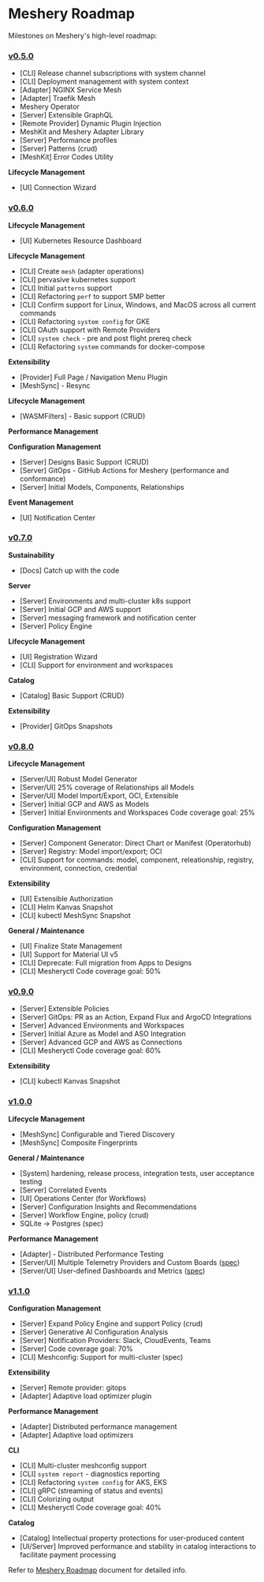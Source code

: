 # Meshery Roadmap

Milestones on Meshery's high-level roadmap:

### [v0.5.0](../../milestone/1)

- [CLI] Release channel subscriptions with system channel
- [CLI] Deployment management with system context
- [Adapter] NGINX Service Mesh
- [Adapter] Traefik Mesh
- Meshery Operator
- [Server] Extensible GraphQL
- [Remote Provider] Dynamic Plugin Injection
- MeshKit and Meshery Adapter Library
- [Server] Performance profiles
- [Server] Patterns (crud)
- [MeshKit] Error Codes Utility

**Lifecycle Management**

- [UI] Connection Wizard

### [v0.6.0](../../milestone/3)

**Lifecycle Management**

- [UI] Kubernetes Resource Dashboard

**Lifecycle Management**

- [CLI] Create `mesh` (adapter operations)
- [CLI] pervasive kubernetes support
- [CLI] Initial `patterns` support
- [CLI] Refactoring `perf` to support SMP better
- [CLI] Confirm support for Linux, Windows, and MacOS across all current commands
- [CLI] Refactoring `system config` for GKE
- [CLI] OAuth support with Remote Providers
- [CLI] `system check` - pre and post flight prereq check
- [CLI] Refactoring `system` commands for docker-compose

**Extensibility**

- [Provider] Full Page / Navigation Menu Plugin
- [MeshSync] - Resync

**Lifecycle Management**

- [WASMFilters] - Basic support (CRUD)

**Performance Management**

**Configuration Management**

- [Server] Designs Basic Support (CRUD)
- [Server] GitOps - GitHub Actions for Meshery (performance and conformance)
- [Server] Initial Models, Components, Relationships

**Event Management**

- [UI] Notification Center

### [v0.7.0](./docs/_releases/roadmap-v0.7.md)


**Sustainability**

- [Docs] Catch up with the code

**Server**

- [Server] Environments and multi-cluster k8s support
- [Server] Initial GCP and AWS support
- [Server] messaging framework and notification center
- [Server] Policy Engine

**Lifecycle Management**

- [UI] Registration Wizard
- [CLI] Support for environment and workspaces

**Catalog**

- [Catalog] Basic Support (CRUD)

**Extensibility**

- [Provider] GitOps Snapshots

### [v0.8.0](./docs/_releases/roadmap-v0.8.md)

**Lifecycle Management**

- [Server/UI] Robust Model Generator
- [Server/UI] 25% coverage of Relationships all Models
- [Server/UI] Model Import/Export, OCI, Extensible
- [Server] Initial GCP and AWS as Models
- [Server] Initial Environments and Workspaces
Code coverage goal: 25%

**Configuration Management**

- [Server] Component Generator: Direct Chart or Manifest (Operatorhub)
- [Server] Registry: Model import/export; OCI
- [CLI] Support for commands: model, component, releationship, registry, environment, connection, credential

**Extensibility**

- [UI] Extensible Authorization
- [CLI] Helm Kanvas Snapshot
- [CLI] kubectl MeshSync Snapshot

**General / Maintenance**

- [UI] Finalize State Management
- [UI] Support for Material UI v5
- [CLI] Deprecate: Full migration from Apps to Designs
- [CLI] Mesheryctl Code coverage goal: 50%

### [v0.9.0](./docs/_releases/roadmap-v0.9.md)

- [Server] Extensible Policies
- [Server] GitOps: PR as an Action, Expand Flux and ArgoCD Integrations
- [Server] Advanced Environments and Workspaces
- [Server] Initial Azure as Model and ASO Integration
- [Server] Advanced GCP and AWS as Connections
- [CLI] Mesheryctl Code coverage goal: 60%

**Extensibility**

- [CLI] kubectl Kanvas Snapshot

### [v1.0.0](../../milestone/7)

**Lifecycle Management**

- [MeshSync] Configurable and Tiered Discovery
- [MeshSync] Composite Fingerprints

**General / Maintenance**

- [System] hardening, release process, integration tests, user acceptance testing
- [Server] Correlated Events
- [UI] Operations Center (for Workflows)
- [Server] Configuration Insights and Recommendations
- [Server] Workflow Engine, policy (crud)
- SQLite → Postgres (spec)

**Performance Management**

- [Adapter] - Distributed Performance Testing
- [Server/UI] Multiple Telemetry Providers and Custom Boards ([spec](https://docs.google.com/presentation/d/1SQMfyu5shjpGKlYONdVzOtd7UYTgLWBcgUvHMLCZ2tY/edit#slide=id.g1044af767ce_5_21))
- [Server/UI] User-defined Dashboards and Metrics ([spec](https://docs.google.com/presentation/d/1SQMfyu5shjpGKlYONdVzOtd7UYTgLWBcgUvHMLCZ2tY/edit#slide=id.gcb74201a11_0_119))

### [v1.1.0](../../milestone/8)

**Configuration Management**

- [Server] Expand Policy Engine and support Policy (crud)
- [Server] Generative AI Configuration Analysis
- [Server] Notification Providers: Slack, CloudEvents, Teams
- [Server] Code coverage goal: 70%
- [CLI] Meshconfig: Support for multi-cluster (spec)

**Extensibility**

- [Server] Remote provider: gitops
- [Adapter] Adaptive load optimizer plugin

**Performance Management**

- [Adapter] Distributed performance management
- [Adapter] Adaptive load optimizers


**CLI**
- [CLI] Multi-cluster meshconfig support
- [CLI] `system report` - diagnostics reporting
- [CLI] Refactoring `system config` for AKS, EKS
- [CLI] gRPC (streaming of status and events)
- [CLI] Colorizing output
- [CLI] Mesheryctl Code coverage goal: 40%

**Catalog**

- [Catalog] Intellectual property protections for user-produced content
- [UI/Server] Improved performance and stability in catalog interactions to facilitate payment processing

Refer to [Meshery Roadmap](https://docs.google.com/document/d/1kvcz8jdvFwXmYBBaY2-3fHHUUoy1GJLpZZXuoxZQoOk/edit#) document for detailed info.
